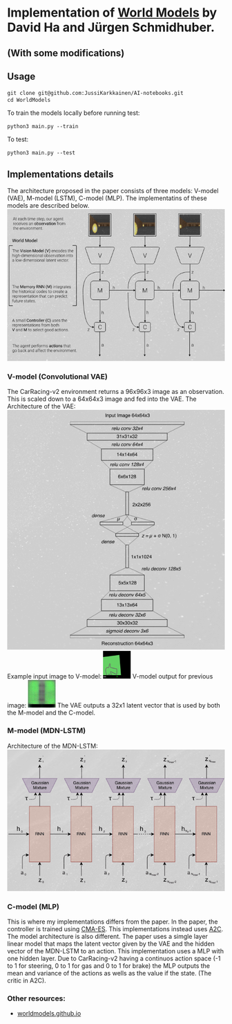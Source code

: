 # Implementation of [World Models](https://arxiv.org/abs/1803.10122) by David Ha and Jürgen Schmidhuber.
## (With some modifications)

## Usage
```
git clone git@github.com:JussiKarkkainen/AI-notebooks.git
cd WorldModels
```
To train the models locally before running test:
```
python3 main.py --train
```
To test:
```
python3 main.py --test
```

## Implementations details
The architecture proposed in the paper consists of three models: V-model (VAE), M-model (LSTM), C-model (MLP). The implementatins of these models are described below.
![The World Model Architecture](img/WorldModel.png)

### V-model (Convolutional VAE)
The CarRacing-v2 environment returns a 96x96x3 image as an observation. This is scaled down to a 64x64x3 image and fed into the VAE.
The Architecture of the VAE:
![VAE](img/VAE.png)
Example input image to V-model:
![Original image](img/vae_input.png)
V-model output for previous image:
![Vae output](img/vae_pred.png)
The VAE outputs a 32x1 latent vector that is used by both the M-model and the C-model.

### M-model (MDN-LSTM)
Architecture of the MDN-LSTM:
![LSTM](img/lstm.png)


### C-model (MLP)
This is where my implementations differs from the paper. In the paper, the controller is trained using [CMA-ES](https://en.wikipedia.org/wiki/CMA-ES).
This implementations instead uses [A2C](https://paperswithcode.com/method/a2c). The model architecture is also different. The paper uses a simgle layer
linear model that maps the latent vector given by the VAE and the hidden vector of the MDN-LSTM to an action. This implementation uses a MLP with one hidden layer.
Due to CarRacing-v2 having a continuos action space (-1 to 1 for steering, 0 to 1 for gas and 0 to 1 for brake) the MLP outputs the mean and variance of the actions
as wells as the value if the state. (The critic in A2C).


### Other resources:
- [worldmodels.github.io](https://worldmodels.github.io/)
